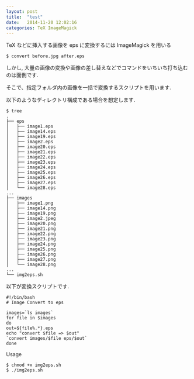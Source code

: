 ```yaml
---
layout: post
title:  "test"
date:   2014-11-20 12:02:16
categories: TeX ImageMagick
---
```

TeX などに挿入する画像を eps に変換するには ImageMagick を用いる

```
$ convert before.jpg after.eps
```

しかし, 大量の画像の変換や画像の差し替えなどでコマンドをいちいち打ち込むのは面倒です.

そこで、指定フォルダ内の画像を一括で変換するスクリプトを用います.

以下のようなディレクトリ構成である場合を想定します.

```
$ tree
.
├── eps
│   ├── image1.eps
│   ├── image14.eps
│   ├── image19.eps
│   ├── image2.eps
│   ├── image20.eps
│   ├── image21.eps
│   ├── image22.eps
│   ├── image23.eps
│   ├── image24.eps
│   ├── image25.eps
│   ├── image26.eps
│   ├── image27.eps
│   └── image28.eps
...
├── images
│   ├── image1.png
│   ├── image14.png
│   ├── image19.png
│   ├── image2.jpeg
│   ├── image20.png
│   ├── image21.png
│   ├── image22.png
│   ├── image23.png
│   ├── image24.png
│   ├── image25.png
│   ├── image26.png
│   ├── image27.png
│   └── image28.png
...
└── img2eps.sh
```

以下が変換スクリプトです.

```
#!/bin/bash
# Image Convert to eps

images=`ls images`
for file in $images
do
out=${file%.*}.eps
echo "convert $file => $out"
`convert images/$file eps/$out`
done
```

Usage

```
$ chmod +x img2eps.sh
$ ./img2eps.sh
```
